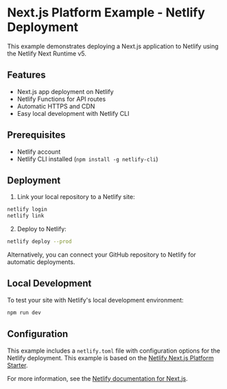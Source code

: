 # Next.js Platform Example - Netlify Deployment

This example demonstrates deploying a Next.js application to Netlify using the Netlify Next Runtime v5.

## Features

- Next.js app deployment on Netlify
- Netlify Functions for API routes
- Automatic HTTPS and CDN
- Easy local development with Netlify CLI

## Prerequisites

- Netlify account
- Netlify CLI installed (`npm install -g netlify-cli`)

## Deployment

1. Link your local repository to a Netlify site:
```bash
netlify login
netlify link
```

2. Deploy to Netlify:
```bash
netlify deploy --prod
```

Alternatively, you can connect your GitHub repository to Netlify for automatic deployments.

## Local Development

To test your site with Netlify's local development environment:

```bash
npm run dev
```

## Configuration

This example includes a `netlify.toml` file with configuration options for the Netlify deployment. This example is based on the [Netlify Next.js Platform Starter](https://github.com/netlify-templates/next-platform-starter).

For more information, see the [Netlify documentation for Next.js](https://docs.netlify.com/frameworks/next-js/overview/).
